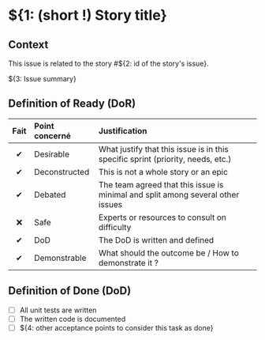 # ${1: (short !) Story title}

## Context

This issue is related to the story #${2: id of the story's issue}.

${3: Issue summary}

## Definition of Ready (DoR)

| Fait | Point concerné | Justification |
|:----:|:---------------|:--------------|
| ✔  | Desirable         | What justify that this issue is in this specific sprint (priority, needs, etc.) |
| ✔  | Deconstructed     | This is not a whole story or an epic |
| ✔  | Debated           | The team agreed that this issue is minimal and split among several other issues |
| ❌ | Safe              | Experts or resources to consult on difficulty |
| ✔  | DoD               | The DoD is written and defined|
| ✔  | Demonstrable      | What should the outcome be / How to demonstrate it ? |

## Definition of Done (DoD)

- [ ] All unit tests are written
- [ ] The written code is documented
- [ ] ${4: other acceptance points to consider this task as done}
